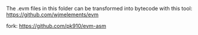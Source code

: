The .evm files in this folder can be transformed into bytecode with this tool:
https://github.com/wjmelements/evm

fork:  https://github.com/pk910/evm-asm

